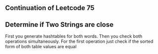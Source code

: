 ## Continuation of Leetcode 75
## Determine if Two Strings are close
First you generate hashtables for both words.
Then you check both operations simultaneously.
For the first operation just check if the sorted form of both table values are equal